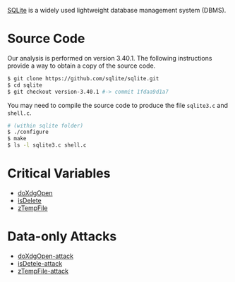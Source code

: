 [SQLite](https://www.sqlite.org/) is a widely used lightweight database management system (DBMS).

# Source Code

Our analysis is performed on version 3.40.1. The following instructions provide a way to obtain a copy of the source code.

```bash
$ git clone https://github.com/sqlite/sqlite.git
$ cd sqlite
$ git checkout version-3.40.1 #-> commit 1fdaa9d1a7
```

You may need to compile the source code to produce the file `sqlite3.c` and `shell.c`.

```bash
# (within sqlite folder)
$ ./configure
$ make
$ ls -l sqlite3.c shell.c
```

# Critical Variables

* [doXdgOpen](doXdgOpen.md)
* [isDelete](isDelete.md)
* [zTempFile](zTempFile.md)

# Data-only Attacks

* [doXdgOpen-attack](doXdgOpen-attack.md)
* [isDetele-attack](isDelete-attack.md)
* [zTempFile-attack](zTempFile-attack.md)
